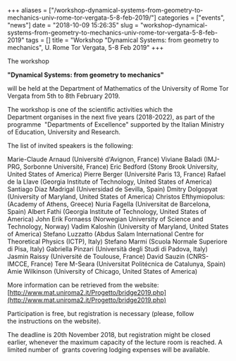 +++
aliases = ["/workshop-dynamical-systems-from-geometry-to-mechanics-univ-rome-tor-vergata-5-8-feb-2019/"]
categories = ["events", "news"]
date = "2018-10-09 15:26:35"
slug = "workshop-dynamical-systems-from-geometry-to-mechanics-univ-rome-tor-vergata-5-8-feb-2019"
tags = []
title = "Workshop \"Dynamical Systems: from geometry to mechanics\", U. Rome Tor Vergata, 5-8 Feb 2019"
+++

The workshop

**"Dynamical Systems: from geometry to mechanics"**

will be held at the Department of Mathematics of the University of Rome
Tor Vergata from 5th to 8th February 2019.

The workshop is one of the scientific activities which the
Department organises in the next five years (2018-2022), as part of the
programme  "Departments of Excellence" supported by the Italian Ministry
of Education, University and Research.

The list of invited speakers is the following:

Marie-Claude Arnaud (Université d'Avignon, France) Viviane Baladi
(IMJ-PRG, Sorbonne Université, France) Eric Bedford (Stony Brook
University, United States of America) Pierre Berger (Université Paris
13, France) Rafael de la Llave (Georgia Institute of Technology, United
States of America) Santiago Diaz Madrigal (Universidad de Sevilla,
Spain) Dmitry Dolgopyat (University of Maryland, United States of
America) Christos Efthymiopolus: (Academy of Athens, Greece) Nuria
Fagella (Universitat de Barcelona, Spain) Albert Fathi (Georgia
Institute of Technology, United States of America) John Erik Fornaess
(Norwegian University of Science and Technology, Norway) Vadim Kaloshin
(University of Maryland, United States of America) Stefano Luzzatto
(Abdus Salam International Centre for Theoretical Physics (ICTP), Italy)
Stefano Marmi (Scuola Normale Superiore di Pisa, Italy) Gabriella
Pinzari (Università degli Studi di Padova, Italy) Jasmin Raissy
(Université de Toulouse, France) David Sauzin (CNRS-IMCCE, France) Tere
M-Seara (Universitat Politécnica de Catalunya, Spain) Amie Wilkinson
(University of Chicago, United States of America)

More information can be retrieved from the website:
[http://www.mat.uniroma2.it/Progetto/bridge2019.php](http://www.mat.uniroma2.it/Progetto/bridge2019.php)

Participation is free, but registration is necessary (please, follow
the instructions on the website).

The deadline is 20th November 2018, but registration might be closed
earlier, whenever the maximum capacity of the lecture room is reached. A
limited number of  grants covering lodging expenses will be available.
